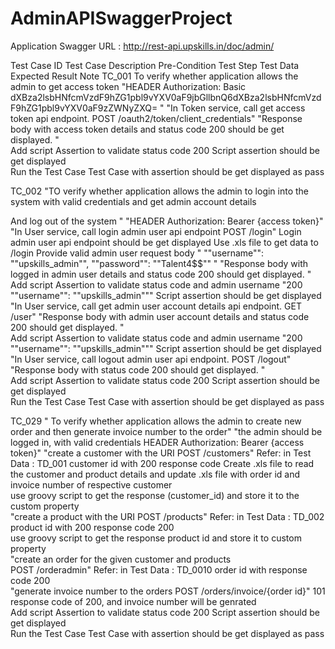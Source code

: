# AdminAPISwaggerProject

Application Swagger URL : http://rest-api.upskills.in/doc/admin/

Test Case ID	Test Case Description	Pre-Condition	Test Step	Test Data	Expected Result	Note
TC_001	To verify whether application allows the admin to get access token 	"HEADER 
Authorization: Basic dXBza2lsbHNfcmVzdF9hZG1pbl9vYXV0aF9jbGllbnQ6dXBza2lsbHNfcmVzdF9hZG1pbl9vYXV0aF9zZWNyZXQ=
"	"In Token service, call get access token api endpoint.
POST /oauth2/token/client_credentials"		"Response body with access token details and status code 200 should be get displayed. 
"	
			Add script Assertion to validate status code 	200	Script assertion should be get displayed	
			Run the Test Case		Test Case with assertion should be get displayed as pass	
						
TC_002	"TO verify whether application allows the admin to login into the system with valid credentials and get admin account details  

And log out of the system "	"HEADER
Authorization: Bearer {access token}"	"In User service, call login admin user api endpoint
POST /login"		Login admin user api endpoint should be get displayed	Use .xls file to get data to /login 
			Provide valid admin user request body	"
  ""username"": ""upskills_admin"",
  ""password"": ""Talent4$$""
"	"Response body with logged in admin user details and status code 200 should get displayed.
"	
			Add script Assertion to validate status code and admin username 	"200
""username"": ""upskills_admin"""	Script assertion should be get displayed	
			"In User service, call get admin user account details api endpoint.
GET /user"		"Response body with admin user account details and status code 200 should get displayed.
"	
			Add script Assertion to validate status code and admin username	"200
""username"": ""upskills_admin"""	Script assertion should be get displayed	
			"In User service, call logout admin user api endpoint.
POST /logout"		"Response body with status code 200 should get displayed.
"	
			Add script Assertion to validate status code	200	Script assertion should be get displayed	
			Run the Test Case		Test Case with assertion should be get displayed as pass	
						
TC_029	"
To verify whether application allows the admin to create new order and then generate invoice number to the order"	"the admin  should be logged in, with valid credentials
HEADER
Authorization: Bearer {access token}"	"create a customer with the URI 
POST /customers"	Refer: in Test Data : TD_001	customer id with 200 response code 	Create .xls file to read the customer and product details and update .xls file with order id and invoice number of respective customer  
			use groovy script to get the response (customer_id) and store it to the custom property			
			"create a  product with the URI 
POST /products"	Refer: in Test Data : TD_002	product id with 200 response code 200	
			use groovy script to get the response product id and store it to custom property			
			"create an order for the given customer and products  
POST /orderadmin"	Refer: in Test Data : TD_0010	order id  with response code 200	
			"generate invoice number to the orders 
POST /orders/invoice/{order id}"	101	response code of 200, and invoice number will be genrated	
			Add script Assertion to validate status code	200	Script assertion should be get displayed	
			Run the Test Case		Test Case with assertion should be get displayed as pass	
						

